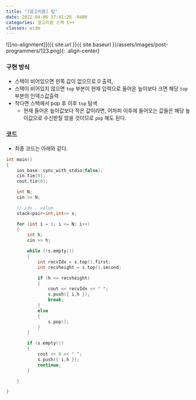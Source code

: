 ```yaml
---
title: "[알고리즘] 탑"
date: 2022-04-06 17:41:28 -0400
categories: 알고리즘 스택 C++
classes: wide
---
```


![[no-alignment]]({{ site.url }}{{ site.baseurl }}/assets/images/post-programmers/123.png){: .align-center}


### 구현 방식

- 스택이 비어있으면 왼쪽 값이 없으므로 0 출력,
- 스택이 비어있지 않으면 `top` 부분이 현재 입력으로 들어온 높이보다 크면 해당 `top` 부분의 인덱스값출력
- 작다면 스택에서 pop 후 이후 `top` 탐색
    - 현재 들어온 높이값보다 작은 값이라면, 어차피 이후에 들어오는 값들은 해당 높이값으로 수신받질 않을 것이므로 `pop` 해도 된다. 

### 코드

- 최종 코드는 아래와 같다.


```cpp
int main()
{
	ios_base::sync_with_stdio(false);
	cin.tie(0);
	cout.tie(0);

	int N;
	cin >> N;

	// idx , value
	stack<pair<int,int>> s;

	for (int i = 1; i <= N; i++)
	{
		int h;
		cin >> h;

		while (!s.empty())
		{
			int recvIdx = s.top().first;
			int recvheight = s.top().second;

			if (h <= recvheight)
			{
				cout << recvIdx << " ";
				s.push({ i,h });
				break;
			}
			else
			{
				s.pop();
			}
		}

		if (s.empty())
		{
			cout << 0 << " ";
			s.push({ i,h });
			continue;
		}

	}

}

```
